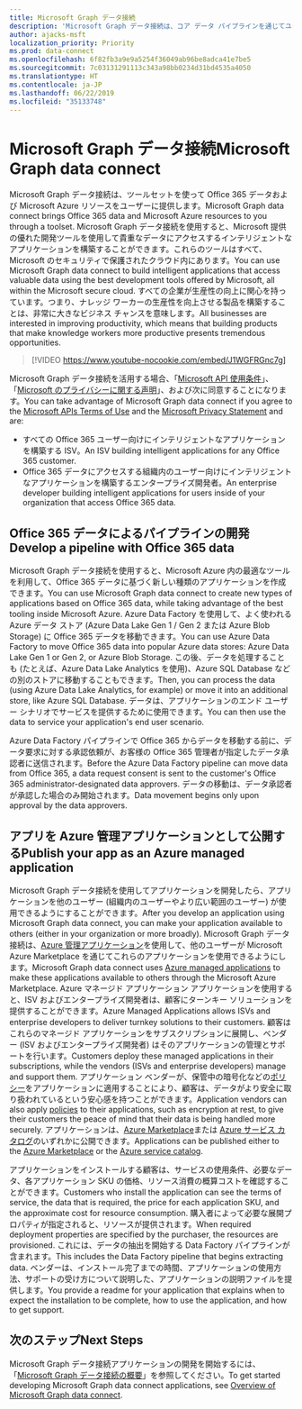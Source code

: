 ```yaml
---
title: Microsoft Graph データ接続
description: 'Microsoft Graph データ接続は、コア データ パイプラインを通じてユーザーに Office 365 データや Microsoft Azure リソースを提供します。 Microsoft Graph データ接続を使用すると、Microsoft 提供の優れた開発ツールを使用して貴重なデータにアクセスするインテリジェントなアプリケーションを構築することができます。これらのツールはすべて、Microsoft のセキュリティで保護されたクラウド内にあります。 すべての企業が生産性の向上に関心を持っています。つまり、ナレッジ ワーカーの生産性を向上させる製品を構築することは、非常に大きなビジネス チャンスを意味します。 '
author: ajacks-msft
localization_priority: Priority
ms.prod: data-connect
ms.openlocfilehash: 6f82fb3a9e9a5254f36049ab96be8adca41e7be5
ms.sourcegitcommit: 7c03131291113c343a98bb0234d31bd4535a4050
ms.translationtype: HT
ms.contentlocale: ja-JP
ms.lasthandoff: 06/22/2019
ms.locfileid: "35133748"
---
```

# <a name="microsoft-graph-data-connect"></a><span data-ttu-id="007c5-105">Microsoft Graph データ接続</span><span class="sxs-lookup"><span data-stu-id="007c5-105">Microsoft Graph data connect</span></span>

<span data-ttu-id="007c5-106">Microsoft Graph データ接続は、ツールセットを使って Office 365 データおよび Microsoft Azure リソースをユーザーに提供します。</span><span class="sxs-lookup"><span data-stu-id="007c5-106">Microsoft Graph data connect brings Office 365 data and Microsoft Azure resources to you through a toolset.</span></span> <span data-ttu-id="007c5-107">Microsoft Graph データ接続を使用すると、Microsoft 提供の優れた開発ツールを使用して貴重なデータにアクセスするインテリジェントなアプリケーションを構築することができます。これらのツールはすべて、Microsoft のセキュリティで保護されたクラウド内にあります。</span><span class="sxs-lookup"><span data-stu-id="007c5-107">You can use Microsoft Graph data connect to build intelligent applications that access valuable data using the best development tools offered by Microsoft, all within the Microsoft secure cloud.</span></span> <span data-ttu-id="007c5-108">すべての企業が生産性の向上に関心を持っています。つまり、ナレッジ ワーカーの生産性を向上させる製品を構築することは、非常に大きなビジネス チャンスを意味します。</span><span class="sxs-lookup"><span data-stu-id="007c5-108">All businesses are interested in improving productivity, which means that building products that make knowledge workers more productive presents tremendous opportunities.</span></span>

> [!VIDEO https://www.youtube-nocookie.com/embed/J1WGFRGnc7g]

<span data-ttu-id="007c5-109">Microsoft Graph データ接続を活用する場合、「[Microsoft API 使用条件](/legal/microsoft-apis/terms-of-use?context=/graph/context)」、「[Microsoft のプライバシーに関する声明](https://go.microsoft.com/fwlink/p/?LinkId=123161)」、および次に同意することになります。</span><span class="sxs-lookup"><span data-stu-id="007c5-109">You can take advantage of Microsoft Graph data connect if you agree to the [Microsoft APIs Terms of Use](/legal/microsoft-apis/terms-of-use?context=/graph/context) and the [Microsoft Privacy Statement](https://go.microsoft.com/fwlink/p/?LinkId=123161) and are:</span></span>

- <span data-ttu-id="007c5-110">すべての Office 365 ユーザー向けにインテリジェントなアプリケーションを構築する ISV。</span><span class="sxs-lookup"><span data-stu-id="007c5-110">An ISV building intelligent applications for any Office 365 customer.</span></span>
- <span data-ttu-id="007c5-111">Office 365 データにアクセスする組織内のユーザー向けにインテリジェントなアプリケーションを構築するエンタープライズ開発者。</span><span class="sxs-lookup"><span data-stu-id="007c5-111">An enterprise developer building intelligent applications for users inside of your organization that access Office 365 data.</span></span>

## <a name="develop-a-pipeline-with-office-365-data"></a><span data-ttu-id="007c5-112">Office 365 データによるパイプラインの開発</span><span class="sxs-lookup"><span data-stu-id="007c5-112">Develop a pipeline with Office 365 data</span></span>
<span data-ttu-id="007c5-113">Microsoft Graph データ接続を使用すると、Microsoft Azure 内の最適なツールを利用して、Office 365 データに基づく新しい種類のアプリケーションを作成できます。</span><span class="sxs-lookup"><span data-stu-id="007c5-113">You can use Microsoft Graph data connect to create new types of applications based on Office 365 data, while taking advantage of the best tooling inside Microsoft Azure.</span></span> <span data-ttu-id="007c5-114">Azure Data Factory を使用して、よく使われる Azure データ ストア (Azure Data Lake Gen 1 / Gen 2 または Azure Blob Storage) に Office 365 データを移動できます。</span><span class="sxs-lookup"><span data-stu-id="007c5-114">You can use Azure Data Factory to move Office 365 data into popular Azure data stores: Azure Data Lake Gen 1 or Gen 2, or Azure Blob Storage.</span></span> <span data-ttu-id="007c5-115">この後、データを処理することも (たとえば、Azure Data Lake Analytics を使用)、Azure SQL Database などの別のストアに移動することもできます。</span><span class="sxs-lookup"><span data-stu-id="007c5-115">Then, you can process the data (using Azure Data Lake Analytics, for example) or move it into an additional store, like Azure SQL Database.</span></span> <span data-ttu-id="007c5-116">データは、アプリケーションのエンド ユーザー シナリオでサービスを提供するために使用できます。</span><span class="sxs-lookup"><span data-stu-id="007c5-116">You can then use the data to service your application's end user scenario.</span></span>

<span data-ttu-id="007c5-117">Azure Data Factory パイプラインで Office 365 からデータを移動する前に、データ要求に対する承認依頼が、お客様の Office 365 管理者が指定したデータ承認者に送信されます。</span><span class="sxs-lookup"><span data-stu-id="007c5-117">Before the Azure Data Factory pipeline can move data from Office 365, a data request consent is sent to the customer's Office 365 administrator-designated data approvers.</span></span> <span data-ttu-id="007c5-118">データの移動は、データ承認者が承認した場合のみ開始されます。</span><span class="sxs-lookup"><span data-stu-id="007c5-118">Data movement begins only upon approval by the data approvers.</span></span>

## <a name="publish-your-app-as-an-azure-managed-application"></a><span data-ttu-id="007c5-119">アプリを Azure 管理アプリケーションとして公開する</span><span class="sxs-lookup"><span data-stu-id="007c5-119">Publish your app as an Azure managed application</span></span>
<span data-ttu-id="007c5-120">Microsoft Graph データ接続を使用してアプリケーションを開発したら、アプリケーションを他のユーザー (組織内のユーザーやより広い範囲のユーザー) が使用できるようにすることができます。</span><span class="sxs-lookup"><span data-stu-id="007c5-120">After you develop an application using Microsoft Graph data connect, you can make your application available to others (either in your organization or more broadly).</span></span> <span data-ttu-id="007c5-121">Microsoft Graph データ接続は、[Azure 管理アプリケーション](https://docs.microsoft.com/ja-JP/azure/managed-applications/overview)を使用して、他のユーザーが Microsoft Azure Marketplace を通じてこれらのアプリケーションを使用できるようにします。</span><span class="sxs-lookup"><span data-stu-id="007c5-121">Microsoft Graph data connect uses [Azure managed applications](https://docs.microsoft.com/en-us/azure/managed-applications/overview) to make these applications available to others through the Microsoft Azure Marketplace.</span></span> <span data-ttu-id="007c5-122">Azure マネージド アプリケーション アプリケーションを使用すると、ISV およびエンタープライズ開発者は、顧客にターンキー ソリューションを提供することができます。</span><span class="sxs-lookup"><span data-stu-id="007c5-122">Azure Managed Applications allows ISVs and enterprise developers to deliver turnkey solutions to their customers.</span></span> <span data-ttu-id="007c5-123">顧客はこれらのマネージド アプリケーションをサブスクリプションに展開し、ベンダー (ISV およびエンタープライズ開発者) はそのアプリケーションの管理とサポートを行います。</span><span class="sxs-lookup"><span data-stu-id="007c5-123">Customers deploy these managed applications in their subscriptions, while the vendors (ISVs and enterprise developers) manage and support them.</span></span> <span data-ttu-id="007c5-124">アプリケーション ベンダーが、保管中の暗号化などの[ポリシー](https://docs.microsoft.com/ja-JP/azure/managed-applications/overview#azure-policy)をアプリケーションに適用することにより、顧客は、データがより安全に取り扱われているという安心感を持つことができます。</span><span class="sxs-lookup"><span data-stu-id="007c5-124">Application vendors can also apply [policies](https://docs.microsoft.com/en-us/azure/managed-applications/overview#azure-policy) to their applications, such as encryption at rest, to give their customers the peace of mind that their data is being handled more securely.</span></span> <span data-ttu-id="007c5-125">アプリケーションは、[Azure Marketplace](https://docs.microsoft.com/ja-JP/azure/managed-applications/publish-marketplace-app)または [Azure サービス カタログ](https://docs.microsoft.com/ja-JP/azure/managed-applications/publish-service-catalog-app)のいずれかに公開できます。</span><span class="sxs-lookup"><span data-stu-id="007c5-125">Applications can be published either to the [Azure Marketplace](https://docs.microsoft.com/en-us/azure/managed-applications/publish-marketplace-app) or the [Azure service catalog](https://docs.microsoft.com/en-us/azure/managed-applications/publish-service-catalog-app).</span></span>

<span data-ttu-id="007c5-126">アプリケーションをインストールする顧客は、サービスの使用条件、必要なデータ、各アプリケーション SKU の価格、リソース消費の概算コストを確認することができます。</span><span class="sxs-lookup"><span data-stu-id="007c5-126">Customers who install the application can see the terms of service, the data that is required, the price for each application SKU, and the approximate cost for resource consumption.</span></span> <span data-ttu-id="007c5-127">購入者によって必要な展開プロパティが指定されると、リソースが提供されます。</span><span class="sxs-lookup"><span data-stu-id="007c5-127">When required deployment properties are specified by the purchaser, the resources are provisioned.</span></span> <span data-ttu-id="007c5-128">これには、データの抽出を開始する Data Factory パイプラインが含まれます。</span><span class="sxs-lookup"><span data-stu-id="007c5-128">This includes the Data Factory pipeline that begins extracting data.</span></span> <span data-ttu-id="007c5-129">ベンダーは、インストール完了までの時間、アプリケーションの使用方法、サポートの受け方について説明した、アプリケーションの説明ファイルを提供します。</span><span class="sxs-lookup"><span data-stu-id="007c5-129">You provide a readme for your application that explains when to expect the installation to be complete, how to use the application, and how to get support.</span></span>

## <a name="next-steps"></a><span data-ttu-id="007c5-130">次のステップ</span><span class="sxs-lookup"><span data-stu-id="007c5-130">Next Steps</span></span>
<span data-ttu-id="007c5-131">Microsoft Graph データ接続アプリケーションの開発を開始するには、「[Microsoft Graph データ接続の概要](data-connect-concept-overview.md)」を参照してください。</span><span class="sxs-lookup"><span data-stu-id="007c5-131">To get started developing Microsoft Graph data connect applications, see [Overview of Microsoft Graph data connect](data-connect-concept-overview.md).</span></span>
